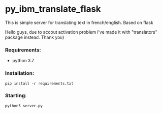 # py_ibm_translate_flask
This is simple server for translating text in french/english.
Based on flask

Hello guys, due to accout activation problem i've made it with "translators" package instead. 
Thank you)

### Requirements:
* python 3.7

### Installation:
`pip install -r requirements.txt`

### Starting:
`python3 server.py`
